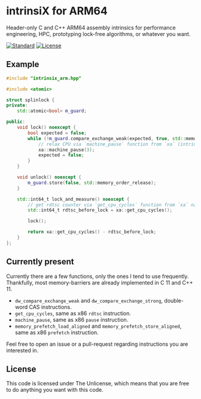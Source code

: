 # intrinsiX for ARM64

Header-only C and C++ ARM64 assembly intrinsics for performance engineering, HPC, prototyping lock-free algorithms, or whatever you want.

[![Standard](https://img.shields.io/badge/c%2B%2B-11/14/17/20/23-blue.svg)](https://en.wikipedia.org/wiki/C%2B%2B#Standardization)
[![License](https://img.shields.io/badge/license-Unlicense-blue.svg)](https://opensource.org/licenses/Unlicense)

## Example

```c++
#include "intrinsix_arm.hpp"

#include <atomic>

struct splinlock {
private:
    std::atomic<bool> m_guard;

public:
    void lock() noexcept {
        bool expected = false;
        while (!m_guard.compare_exchange_weak(expected, true, std::memory_order_acq_rel)) {
            // relax CPU via `machine_pause` function from `xa` (intrinsiX Arm) namespace
            xa::machine_pause(3);
            expected = false;
        }
    }

    void unlock() noexcept {
        m_guard.store(false, std::memory_order_release);
    }

    std::int64_t lock_and_measure() noexcept {
        // get rdtsc counter via `get_cpu_cycles` function from `xa` namespace
        std::int64_t rdtsc_before_lock = xa::get_cpu_cycles();

        lock();

        return xa::get_cpu_cycles() - rdtsc_before_lock;
    }
};
```

## Currently present

Currently there are a few functions, only the ones I tend to use frequently. Thankfully, most memory-barriers are already implemented in C 11 and C++ 11.

* `dw_compare_exchange_weak` and `dw_compare_exchange_strong`, double-word CAS instructions. 
* `get_cpu_cycles`, same as x86 `rdtsc` instruction.
* `machine_pause`, same as x86 `pause` instruction.
* `memory_prefetch_load_aligned` and `memory_prefetch_store_aligned`, same as x86 `prefetch` instruction.

Feel free to open an issue or a pull-request regarding instructions you are interested in.

## License
This code is licensed under The Unlicense, which means that you are free to do anything you want with this code.

